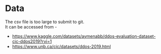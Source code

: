 # Data
The csv file is too large to submit to git.\
It can be accessed from - 
* https://www.kaggle.com/datasets/aymenabb/ddos-evaluation-dataset-cic-ddos2019?rvi=1
* https://www.unb.ca/cic/datasets/ddos-2019.html
